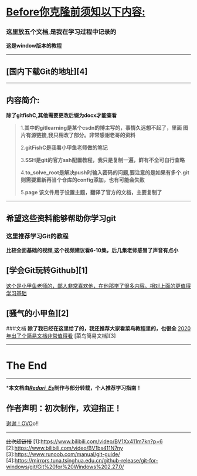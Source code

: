 

# <u> Before你克隆前须知以下内容: </u>  

### 这里放五个文档,是我在学习过程中记录的  

**这是window版本的教程**  

----
[国内下载Git的地址][4]
----
----
## 内容简介:  

**除了gitfishC,其他需要更改后缀为docx才能查看**  

> ​    1.**其中的gitlearning是某个csdn的博主写的，事情久远想不起了，里面 图片有源链接,我只稍改了部分。非常感谢老哥的资料** 
>
>  2.**gitFishC是我看小甲鱼老师做的笔记**  
>
> 3.**SSH是git的官方ssh配置教程，我只是复制一遍，鲜有不全可自行查略**      
>
> 4.**to_solve_root是解决push时输入密码的问题,要注意的是如果有多个.git则需要重新再当个仓库的config添加，也有可能会失败**  
>
> 5.**page 该文件用于设置主题，翻译了官方的文档，主要复制了**

------





## 希望这些资料能够帮助你学习git

### 这里推荐学习Git的教程

**比较全面基础的视频,这个视频建议看6-10集，后几集老师感冒了声音有点小**

[学会Git玩转Github][1]
-----
<u>这个是小甲鱼老师的，鄙人非常喜欢他，在他那学了很多内容。相对上面的更值得学习基础</u>

[骚气的小甲鱼][2]
------
###文档
**除了我已经在这里给了的，我还推荐大家看菜鸟教程里的，也很全**
<u>2020年出了个简易文档非常值得看</u>
[菜鸟简易文档][3]

-------

  



The End
=====
-----
***本文档由<u>*Redari_Es*</u>制作与部分转载，个人推荐学习指南！**  

## **作者声明：初次制作，欢迎指正！**  

<u> 谢谢！OVO</u>o!!

------------
~~此次超链接~~
[1]:https://www.bilibili.com/video/BV1Xx411m7kn?p=6
[2]:https://www.bilibili.com/video/BV1bs411N7ny
[3]:https://www.runoob.com/manual/git-guide/
[4]:https://mirrors.tuna.tsinghua.edu.cn/github-release/git-for-windows/git/Git%20for%20Windows%202.27.0/

